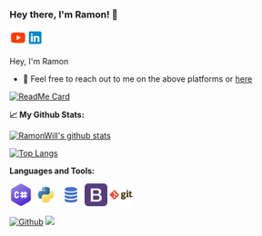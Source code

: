 ### Hey there, I'm Ramon! 👋
<a href="https://www.youtube.com/c/RamonWilliams">
  <img  align="left" alt="Ramon Williams | YouTube" width="30px" src="https://raw.githubusercontent.com/RamonWill/RamonWill/master/assets/icons8-youtube-48.png" />
</a>
<a href="https://www.linkedin.com/in/ramon-w-6b951a5a">
  <img align="left" alt="Ramon Williams | Linkedin" width="30px" src="https://raw.githubusercontent.com/RamonWill/RamonWill/master/assets/icons8-linkedin-48.png" />
</a>

<br />
<br />

Hey, I'm Ramon

- 💬 Feel free to reach out to me on the above platforms or [here](https://github.com/RamonWill/RamonWill/issues)

[![ReadMe Card](https://github-readme-stats.vercel.app/api/pin/?username=RamonWill&repo=PortfolioAce&theme=dark)](https://github.com/RamonWill/PortfolioAce)


**📈 My Github Stats:**  

[![RamonWill's github stats](https://github-readme-stats.vercel.app/api?username=RamonWill&theme=chartreuse-dark)](https://github.com/RamonWill)

[![Top Langs](https://github-readme-stats.vercel.app/api/top-langs/?username=RamonWill&layout=compact&theme=chartreuse-dark)](https://github.com/RamonWill)

**Languages and Tools:**  

<code><img height="40" src="https://raw.githubusercontent.com/github/explore/80688e429a7d4ef2fca1e82350fe8e3517d3494d/topics/csharp/csharp.png"></code>
<code><img height="40" src="https://raw.githubusercontent.com/github/explore/80688e429a7d4ef2fca1e82350fe8e3517d3494d/topics/python/python.png"></code>
<code><img height="40" src="https://raw.githubusercontent.com/github/explore/80688e429a7d4ef2fca1e82350fe8e3517d3494d/topics/sql/sql.png"></code>
<code><img height="40" src="https://raw.githubusercontent.com/github/explore/80688e429a7d4ef2fca1e82350fe8e3517d3494d/topics/bootstrap/bootstrap.png"></code>
<code><img height="40" src="https://raw.githubusercontent.com/github/explore/80688e429a7d4ef2fca1e82350fe8e3517d3494d/topics/git/git.png"></code>


[![Github](https://img.shields.io/github/followers/RamonWill?label=Follow&style=social)](https://github.com/RamonWill)
![](https://visitor-badge.glitch.me/badge?page_id=RamonWill.RamonWill&style=flat-square&color=0088cc)
<!--
**RamonWill/RamonWill** is a ✨ _special_ ✨ repository because its `README.md` (this file) appears on your GitHub profile.

Here are some ideas to get you started:

- 🔭 I’m currently working on ...
- 🌱 I’m currently learning ...
- 👯 I’m looking to collaborate on ...
- 🤔 I’m looking for help with ...
- 💬 Ask me about ...
- 📫 How to reach me: ...
- 😄 Pronouns: ...
- ⚡ Fun fact: ...
-->
